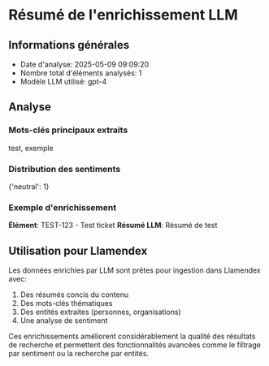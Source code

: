 # Résumé de l'enrichissement LLM

## Informations générales
- Date d'analyse: 2025-05-09 09:09:20
- Nombre total d'éléments analysés: 1
- Modèle LLM utilisé: gpt-4

## Analyse

### Mots-clés principaux extraits
test, exemple

### Distribution des sentiments
{'neutral': 1}

### Exemple d'enrichissement

**Élément**: TEST-123 - Test ticket
**Résumé LLM**: Résumé de test

## Utilisation pour Llamendex

Les données enrichies par LLM sont prêtes pour ingestion dans Llamendex avec:
1. Des résumés concis du contenu
2. Des mots-clés thématiques
3. Des entités extraites (personnes, organisations)
4. Une analyse de sentiment

Ces enrichissements améliorent considérablement la qualité des résultats de recherche
et permettent des fonctionnalités avancées comme le filtrage par sentiment ou 
la recherche par entités.
